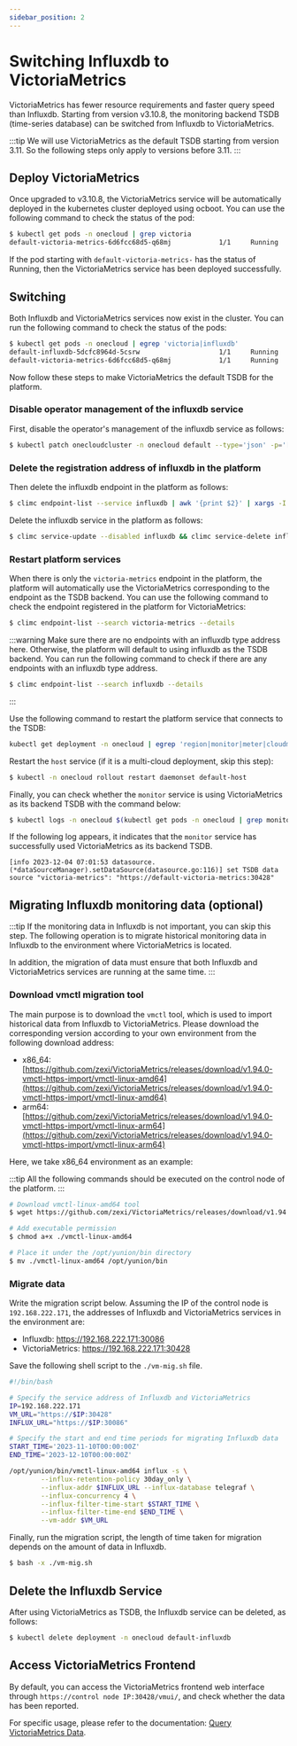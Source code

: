 ```yaml
---
sidebar_position: 2
---
```


# Switching Influxdb to VictoriaMetrics

VictoriaMetrics has fewer resource requirements and faster query speed than Influxdb. Starting from version v3.10.8, the monitoring backend TSDB (time-series database) can be switched from Influxdb to VictoriaMetrics.

:::tip
We will use VictoriaMetrics as the default TSDB starting from version 3.11. So the following steps only apply to versions before 3.11.
:::

## Deploy VictoriaMetrics

Once upgraded to v3.10.8, the VictoriaMetrics service will be automatically deployed in the kubernetes cluster deployed using ocboot. You can use the following command to check the status of the pod:

```bash
$ kubectl get pods -n onecloud | grep victoria
default-victoria-metrics-6d6fcc68d5-q68mj            1/1     Running            0          25d
```

If the pod starting with `default-victoria-metrics-` has the status of Running, then the VictoriaMetrics service has been deployed successfully.

## Switching

Both Influxdb and VictoriaMetrics services now exist in the cluster. You can run the following command to check the status of the pods:

```bash
$ kubectl get pods -n onecloud | egrep 'victoria|influxdb'
default-influxdb-5dcfc8964d-5csrw                    1/1     Running            0          23d
default-victoria-metrics-6d6fcc68d5-q68mj            1/1     Running            0          25d
```

Now follow these steps to make VictoriaMetrics the default TSDB for the platform.

### Disable operator management of the influxdb service

First, disable the operator's management of the influxdb service as follows:

```bash
$ kubectl patch onecloudcluster -n onecloud default --type='json' -p='[{op: replace, path: /spec/influxdb/disable, value: true}]'
```

### Delete the registration address of influxdb in the platform

Then delete the influxdb endpoint in the platform as follows:

```bash
$ climc endpoint-list --service influxdb | awk '{print $2}' | xargs -I {} sh -c 'climc endpoint-update --disable {} && climc endpoint-delete {}'
```

Delete the influxdb service in the platform as follows:

```bash
$ climc service-update --disabled influxdb && climc service-delete influxdb
```

### Restart platform services

When there is only the `victoria-metrics` endpoint in the platform, the platform will automatically use the VictoriaMetrics corresponding to the endpoint as the TSDB backend. You can use the following command to check the endpoint registered in the platform for VictoriaMetrics:

```bash
$ climc endpoint-list --search victoria-metrics --details
```

:::warning
Make sure there are no endpoints with an influxdb type address here. Otherwise, the platform will default to using influxdb as the TSDB backend. You can run the following command to check if there are any endpoints with an influxdb type address.

```bash
$ climc endpoint-list --search influxdb --details
```
:::

Use the following command to restart the platform service that connects to the TSDB:

```bash
kubectl get deployment -n onecloud | egrep 'region|monitor|meter|cloudmon|suggestion' | awk '{print $1}' | xargs kubectl rollout restart deployment -n onecloud
```

Restart the `host` service (if it is a multi-cloud deployment, skip this step):

```bash
$ kubectl -n onecloud rollout restart daemonset default-host
```

Finally, you can check whether the `monitor` service is using VictoriaMetrics as its backend TSDB with the command below:

```bash
$ kubectl logs -n onecloud $(kubectl get pods -n onecloud | grep monitor | awk '{print $1}') | grep 'TSDB data source'
```

If the following log appears, it indicates that the `monitor` service has successfully used VictoriaMetrics as its backend TSDB.

```
[info 2023-12-04 07:01:53 datasource.(*dataSourceManager).setDataSource(datasource.go:116)] set TSDB data source "victoria-metrics": "https://default-victoria-metrics:30428"
```

## Migrating Influxdb monitoring data (optional)

:::tip
If the monitoring data in Influxdb is not important, you can skip this step. The following operation is to migrate historical monitoring data in Influxdb to the environment where VictoriaMetrics is located.

In addition, the migration of data must ensure that both Influxdb and VictoriaMetrics services are running at the same time.
:::

### Download vmctl migration tool

The main purpose is to download the `vmctl` tool, which is used to import historical data from Influxdb to VictoriaMetrics. Please download the corresponding version according to your own environment from the following download address:

- x86_64: [https://github.com/zexi/VictoriaMetrics/releases/download/v1.94.0-vmctl-https-import/vmctl-linux-amd64](https://github.com/zexi/VictoriaMetrics/releases/download/v1.94.0-vmctl-https-import/vmctl-linux-amd64)
- arm64: [https://github.com/zexi/VictoriaMetrics/releases/download/v1.94.0-vmctl-https-import/vmctl-linux-arm64](https://github.com/zexi/VictoriaMetrics/releases/download/v1.94.0-vmctl-https-import/vmctl-linux-arm64)

Here, we take x86_64 environment as an example:

:::tip
All the following commands should be executed on the control node of the platform.
:::

```bash
# Download vmctl-linux-amd64 tool
$ wget https://github.com/zexi/VictoriaMetrics/releases/download/v1.94.0-vmctl-https-import/vmctl-linux-amd64

# Add executable permission
$ chmod a+x ./vmctl-linux-amd64

# Place it under the /opt/yunion/bin directory
$ mv ./vmctl-linux-amd64 /opt/yunion/bin
```

### Migrate data

Write the migration script below. Assuming the IP of the control node is `192.168.222.171`, the addresses of Influxdb and VictoriaMetrics services in the environment are:

- Influxdb: https://192.168.222.171:30086
- VictoriaMetrics: https://192.168.222.171:30428

Save the following shell script to the `./vm-mig.sh` file.

```bash
#!/bin/bash

# Specify the service address of Influxdb and VictoriaMetrics
IP=192.168.222.171
VM_URL="https://$IP:30428"
INFLUX_URL="https://$IP:30086"

# Specify the start and end time periods for migrating Influxdb data
START_TIME='2023-11-10T00:00:00Z'
END_TIME='2023-12-10T00:00:00Z'

/opt/yunion/bin/vmctl-linux-amd64 influx -s \
        --influx-retention-policy 30day_only \
        --influx-addr $INFLUX_URL --influx-database telegraf \
        --influx-concurrency 4 \
        --influx-filter-time-start $START_TIME \
        --influx-filter-time-end $END_TIME \
        --vm-addr $VM_URL
```

Finally, run the migration script, the length of time taken for migration depends on the amount of data in Influxdb.

```bash
$ bash -x ./vm-mig.sh
```

## Delete the Influxdb Service

After using VictoriaMetrics as TSDB, the Influxdb service can be deleted, as follows:

```bash
$ kubectl delete deployment -n onecloud default-influxdb
```

## Access VictoriaMetrics Frontend

By default, you can access the VictoriaMetrics frontend web interface through `https://control node IP:30428/vmui/`, and check whether the data has been reported.

For specific usage, please refer to the documentation: [Query VictoriaMetrics Data](../../development/monitor/query.md#query-victoriametrics-data).